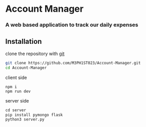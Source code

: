 # Account Manager

### A web based application to track our daily expenses

## Installation
clone the repository with [git](https://github.com/M3PH1ST023/Account-Manager.git)
``` bash
git clone https://github.com/M3PH1ST023/Account-Manager.git
cd Account-Manager
```
client side
``` npm
npm i
npm run dev
```
server side
``` python
cd server
pip install pymongo flask
python3 server.py
```

